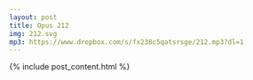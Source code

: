 ```yaml
---
layout: post
title: Opus 212
img: 212.svg
mp3: https://www.dropbox.com/s/fx238c5qatsrsge/212.mp3?dl=1
---
```


{% include post_content.html %}
